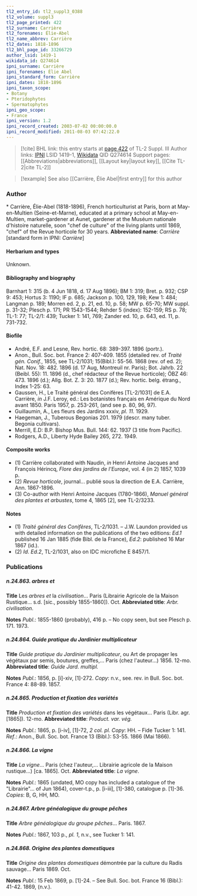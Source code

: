 ```yaml
---
tl2_entry_id: tl2_suppl3_0388
tl2_volume: suppl3
tl2_page_printed: 422
tl2_surname: Carrière
tl2_forenames: Élie-Abel
tl2_name_abbrev: Carrière
tl2_dates: 1818-1896
tl2_bhl_page_id: 33266729
author_lsid: 1419-1
wikidata_id: Q274614
ipni_surname: Carrière
ipni_forenames: Élie Abel
ipni_standard_form: Carrière
ipni_dates: 1818-1896
ipni_taxon_scope: 
- Botany
- Pteridophytes
- Spermatophytes
ipni_geo_scope: 
- France
ipni_version: 1.2
ipni_record_created: 2003-07-02 00:00:00.0
ipni_record_modified: 2011-08-03 07:42:22.0
---
```


> [!cite] BHL link: this entry starts at [page 422](https://www.biodiversitylibrary.org/page/33266729) of TL-2 Suppl. III
> Author links: [IPNI](https://www.ipni.org/a/1419-1) LSID 1419-1, [Wikidata](https://www.wikidata.org/wiki/Q274614) QID Q274614
> Support pages: [[Abbreviations|abbreviations]], [[Layout key|layout key]], [[Cite TL-2|cite TL-2]]

> [!example] See also [[Carrière, Élie Abel|first entry]] for this author

### Author

\* Carrière, Élie-Abel (1818-1896), French horticulturist at Paris, born at May-en-Multien (Seine-et-Marne), educated at a primary school at May-en-Multien, market-gardener at Aunet, gardener at the Muséum nationale d'histoire naturelle, soon "chef de culture" of the living plants until 1869, "chef" of the Revue horticole for 30 years. 
**Abbreviated name**: *Carrière* \[standard form in IPNI: *Carrière*\]

#### Herbarium and types

Unknown.

#### Bibliography and biography

Barnhart 1: 315 (b. 4 Jun 1818, d. 17 Aug 1896); BM 1: 319; Bret. p. 932; CSP 9: 453; Hortus 3: 1190; IF p. 685; Jackson p. 100, 129, 198; Kew 1: 484; Langman p. 189; Morren ed. 2, p. 21, ed. 10, p. 58; MW p. 65-70; MW suppl. p. 31-32; Plesch p. 171; PR 1543-1544; Rehder 5 (index): 152-159; RS p. 78; TL-1: 77; TL-2/1: 439; Tucker 1: 141, 769; Zander ed. 10, p. 643, ed. 11, p. 731-732.

#### Biofile

- André, E.F. and Lesne, Rev. hortic. 68: 389-397. 1896 (portr.).
- Anon., Bull. Soc. bot. France 2: 407-409. 1855 (detailed rev. of *Traité gén. Conif.*, 1855, see TL-2/1031; 15(Bibl.): 55-56. 1868 (rev. of ed. 2); Nat. Nov. 18: 482. 1896 (d. 17 Aug, Montreuil nr. Paris); Bot. Jahrb. 22 (Beibl. 55): 11. 1896 (d., chef rédacteur of the Revue horticole); ÖBZ 46: 473. 1896 (d.); Allg. Bot. Z. 3: 20. 1877 (d.); Rev. hortic. belg. étrang., Index 1-25: 63.
- Gaussen, H., Le Traité général des Conifères \[TL-2/1031\] de E.A. Carrière, *in* J.F. Leroy, ed.: Les botanistes français en Amérique du Nord avant 1850. Paris 1957, p. 253-261, (and see p. 80, 96, 97).
- Guillaumin, A., Les fleurs des Jardins xxxiv, *pl. 11.* 1929.
- Haegeman, J., Tuberous Begonias 201. 1979 (descr. many tuber. Begonia cultivars).
- Merrill, E.D: B.P. Bishop Mus. Bull. 144: 62. 1937 (3 title from Pacific).
- Rodgers, A.D., Liberty Hyde Bailey 265, 272. 1949.

#### Composite works

- (1) Carrière collaborated with Naudin, *in* Henri Antoine Jacques and François Hérincq, *Flore des jardins de l'Europe*, vol. 4 (in 2) 1857, 1039 p.
- (2) *Revue horticole*, journal... publié sous la direction de E.A. Carrière, Ann. 1867-1896.
- (3) Co-author with Henri Antoine Jacques (1780-1866), *Manuel général des plantes et arbustes*, tome 4, 1865 \[2\], see TL-2/3233.

#### Notes

- (1) *Traité général des Conifères*, TL-2/1031. – J.W. Laundon provided us with detailed information on the publications of the two editions: *Ed.1* published 16 Jan 1885 (fide Bibl. de la France), *Ed.2*: published 16 Mar 1867 (id.).
- (2) *Id*. *Ed.2*, TL-2/1031, also on IDC microfiche E 8457/1.

### Publications

##### n.24.863. arbres et

**Title**
Les *arbres et* la *civilisation*... Paris (Librairie Agricole de la Maison Rustique... s.d. \[sic., possibly 1855-1860\]). Oct.
**Abbreviated title**: *Arbr. civilisation*.

**Notes**
*Publ*.: 1855-1860 (probably), 416 p. – No copy seen, but see Plesch p. 171. 1973.

##### n.24.864. Guide pratique du Jardinier multiplicateur

**Title**
*Guide pratique du Jardinier multiplicateur*, ou Art de propager les végétaux par semis, boutures, greffes,... Paris (chez l'auteur...) 1856. 12-mo.
**Abbreviated title**: *Guide Jard. multipl.*

**Notes**
*Publ*.: 1856, p. \[i\]-xiv, \[1\]-272. *Copy*: n.v., see. rev. in Bull. Soc. bot. France 4: 88-89. 1857.

##### n.24.865. Production et fixation des variétés

**Title**
*Production et fixation des variétés* dans les végétaux... Paris (Libr. agr. \[1865\]). 12-mo.
**Abbreviated title**: *Product. var. vég.*

**Notes**
*Publ*.: 1865, p. \[i-iv\], \[1\]-72, *2 col. pl.* *Copy*: HH. – Fide Tucker 1: 141.
*Ref*.: Anon., Bull. Soc. bot. France 13 (Bibl.): 53-55. 1866 (Mai 1866).

##### n.24.866. La vigne

**Title**
*La vigne*... Paris (chez l'auteur,... Librairie agricole de la Maison rustique...) \[ca. 1865\]. Oct.
**Abbreviated title**: *La vigne*.

**Notes**
*Publ*.: 1865 (undated, MO copy has included a catalogue of the "Librairie"... of Jun 1864), cover-t.p., p. \[i-iii\], \[1\]-380, catalogue p. \[1\]-36. *Copies*: B, G, HH, MO.

##### n.24.867. Arbre généalogique du groupe pêches

**Title**
*Arbre généalogique du groupe pêches*... Paris. 1867.

**Notes**
*Publ*.: 1867, 103 p., *pl. 1*, n.v., see Tucker 1: 141.

##### n.24.868. Origine des plantes domestiques

**Title**
*Origine des plantes domestiques* démontrée par la culture du Radis sauvage... Paris 1869. Oct.

**Notes**
*Publ*.: 15 Feb 1869, p. \[1\]-24. – See Bull. Soc. bot. France 16 (Bibl.): 41-42. 1869, (n.v.).

